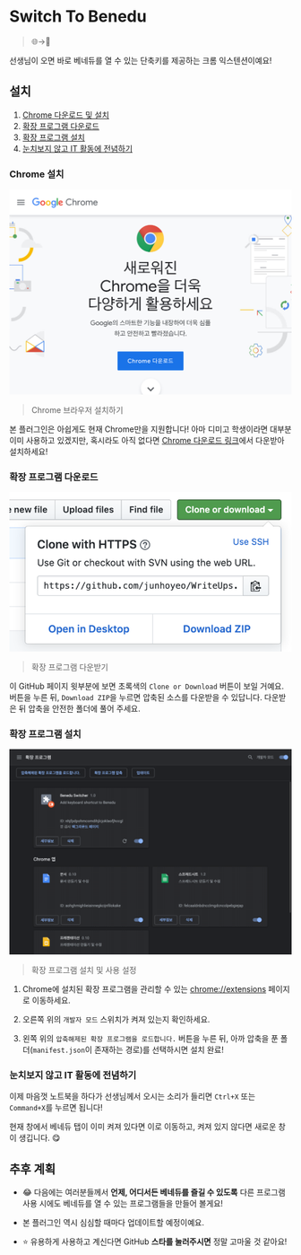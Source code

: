 # Switch To Benedu
> 🌐→🐝

선생님이 오면 바로 베네듀를 열 수 있는 단축키를 제공하는 크롬 익스텐션이예요!

## 설치
1. [Chrome 다운로드 및 설치](#Chrome-설치)
2. [확장 프로그램 다운로드](#확장-프로그램-다운로드)
3. [확장 프로그램 설치](#확장-프로그램-설치)
4. [눈치보지 않고 IT 활동에 전념하기](#눈치보지-않고-IT-활동에-전념하기)

### Chrome 설치

<img alt="install-chrome" src="./screenshots/chrome.png" width="816">

> Chrome 브라우저 설치하기

본 플러그인은 아쉽게도 현재 Chrome만을 지원합니다! 아마 디미고 학생이라면 대부분 이미 사용하고 있겠지만, 혹시라도 아직 없다면 [Chrome 다운로드 링크](http://chrome.com)에서 다운받아 설치하세요!

### 확장 프로그램 다운로드

<img alt="download-this-extension" src="./screenshots/download.png" width="512">

> 확장 프로그램 다운받기

이 GitHub 페이지 윗부분에 보면 초록색의 `Clone or Download` 버튼이 보일 거예요. 버튼을 누른 뒤, `Download ZIP`을 누르면 압축된 소스를 다운받을 수 있답니다. 다운받은 뒤 압축을 안전한 폴더에 풀어 주세요.

### 확장 프로그램 설치

<img alt="install-this-extension" src="./screenshots/extensions.png" width="816">

> 확장 프로그램 설치 및 사용 설정

1. Chrome에 설치된 확장 프로그램을 관리할 수 있는 [chrome://extensions](chrome://extensions) 페이지로 이동하세요.

2. 오른쪽 위의 `개발자 모드` 스위치가 켜져 있는지 확인하세요.

3. 왼쪽 위의 `압축해제된 확장 프로그램을 로드합니다.` 버튼을 누른 뒤, 아까 압축을 푼 폴더(`manifest.json`이 존재하는 경로)를 선택하시면 설치 완료!

### 눈치보지 않고 IT 활동에 전념하기
이제 마음껏 노트북을 하다가 선생님께서 오시는 소리가 들리면 `Ctrl+X` 또는 `Command+X`를 누르면 됩니다!

현재 창에서 베네듀 탭이 이미 켜져 있다면 이로 이동하고, 켜져 있지 않다면 새로운 창이 생깁니다. 😋

## 추후 계획
- 😂 다음에는 여러분들께서 **언제, 어디서든 베네듀를 즐길 수 있도록** 다른 프로그램 사용 시에도 베네듀를 열 수 있는 프로그램들을 만들어 볼게요!

- 본 플러그인 역시 심심할 때마다 업데이트할 예정이예요. 

- ⭐️ 유용하게 사용하고 계신다면 GitHub **스타를 눌러주시면** 정말 고마울 것 같아요!
